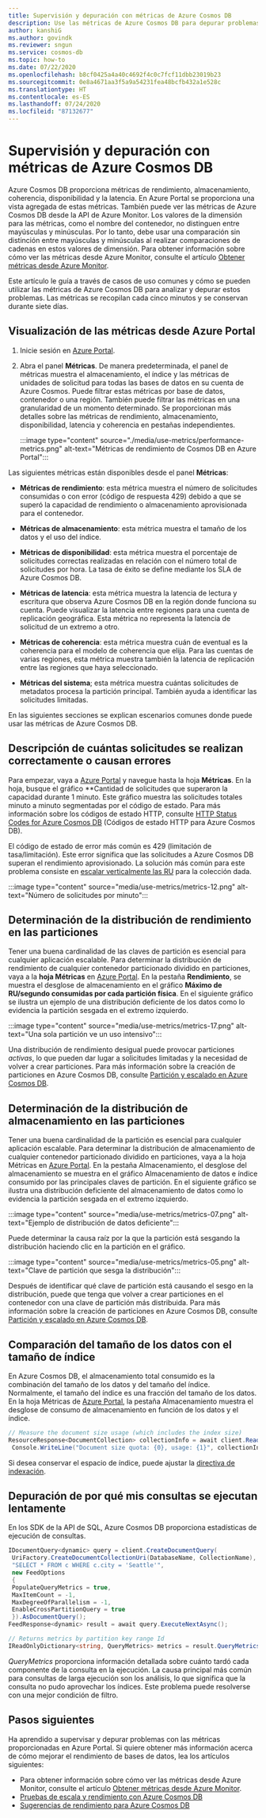 ```yaml
---
title: Supervisión y depuración con métricas de Azure Cosmos DB
description: Use las métricas de Azure Cosmos DB para depurar problemas comunes y supervisar la base de datos.
author: kanshiG
ms.author: govindk
ms.reviewer: sngun
ms.service: cosmos-db
ms.topic: how-to
ms.date: 07/22/2020
ms.openlocfilehash: b8cf0425a4a40c4692f4c0c7fcf11dbb23019b23
ms.sourcegitcommit: 0e8a4671aa3f5a9a54231fea48bcfb432a1e528c
ms.translationtype: HT
ms.contentlocale: es-ES
ms.lasthandoff: 07/24/2020
ms.locfileid: "87132677"
---
```

# <a name="monitor-and-debug-with-metrics-in-azure-cosmos-db"></a>Supervisión y depuración con métricas de Azure Cosmos DB

Azure Cosmos DB proporciona métricas de rendimiento, almacenamiento, coherencia, disponibilidad y la latencia. En Azure Portal se proporciona una vista agregada de estas métricas. También puede ver las métricas de Azure Cosmos DB desde la API de Azure Monitor. Los valores de la dimensión para las métricas, como el nombre del contenedor, no distinguen entre mayúsculas y minúsculas. Por lo tanto, debe usar una comparación sin distinción entre mayúsculas y minúsculas al realizar comparaciones de cadenas en estos valores de dimensión. Para obtener información sobre cómo ver las métricas desde Azure Monitor, consulte el artículo [Obtener métricas desde Azure Monitor](cosmos-db-azure-monitor-metrics.md).

Este artículo le guía a través de casos de uso comunes y cómo se pueden utilizar las métricas de Azure Cosmos DB para analizar y depurar estos problemas. Las métricas se recopilan cada cinco minutos y se conservan durante siete días.

## <a name="view-metrics-from-azure-portal"></a>Visualización de las métricas desde Azure Portal

1. Inicie sesión en [Azure Portal](https://portal.azure.com/).

1. Abra el panel **Métricas**. De manera predeterminada, el panel de métricas muestra el almacenamiento, el índice y las métricas de unidades de solicitud para todas las bases de datos en su cuenta de Azure Cosmos. Puede filtrar estas métricas por base de datos, contenedor o una región. También puede filtrar las métricas en una granularidad de un momento determinado. Se proporcionan más detalles sobre las métricas de rendimiento, almacenamiento, disponibilidad, latencia y coherencia en pestañas independientes. 

   :::image type="content" source="./media/use-metrics/performance-metrics.png" alt-text="Métricas de rendimiento de Cosmos DB en Azure Portal":::

Las siguientes métricas están disponibles desde el panel **Métricas**: 

* **Métricas de rendimiento**: esta métrica muestra el número de solicitudes consumidas o con error (código de respuesta 429) debido a que se superó la capacidad de rendimiento o almacenamiento aprovisionada para el contenedor.

* **Métricas de almacenamiento**: esta métrica muestra el tamaño de los datos y el uso del índice.

* **Métricas de disponibilidad**: esta métrica muestra el porcentaje de solicitudes correctas realizadas en relación con el número total de solicitudes por hora. La tasa de éxito se define mediante los SLA de Azure Cosmos DB.

* **Métricas de latencia**: esta métrica muestra la latencia de lectura y escritura que observa Azure Cosmos DB en la región donde funciona su cuenta. Puede visualizar la latencia entre regiones para una cuenta de replicación geográfica. Esta métrica no representa la latencia de solicitud de un extremo a otro.

* **Métricas de coherencia**: esta métrica muestra cuán de eventual es la coherencia para el modelo de coherencia que elija. Para las cuentas de varias regiones, esta métrica muestra también la latencia de replicación entre las regiones que haya seleccionado.

* **Métricas del sistema**; esta métrica muestra cuántas solicitudes de metadatos procesa la partición principal. También ayuda a identificar las solicitudes limitadas.

En las siguientes secciones se explican escenarios comunes donde puede usar las métricas de Azure Cosmos DB. 

## <a name="understand-how-many-requests-are-succeeding-or-causing-errors"></a>Descripción de cuántas solicitudes se realizan correctamente o causan errores

Para empezar, vaya a [Azure Portal](https://portal.azure.com) y navegue hasta la hoja **Métricas**. En la hoja, busque el gráfico **Cantidad de solicitudes que superaron la capacidad durante 1 minuto. Este gráfico muestra las solicitudes totales minuto a minuto segmentadas por el código de estado. Para más información sobre los códigos de estado HTTP, consulte [HTTP Status Codes for Azure Cosmos DB](/rest/api/cosmos-db/http-status-codes-for-cosmosdb) (Códigos de estado HTTP para Azure Cosmos DB).

El código de estado de error más común es 429 (limitación de tasa/limitación). Este error significa que las solicitudes a Azure Cosmos DB superan el rendimiento aprovisionado. La solución más común para este problema consiste en [escalar verticalmente las RU](./set-throughput.md) para la colección dada.

:::image type="content" source="media/use-metrics/metrics-12.png" alt-text="Número de solicitudes por minuto":::

## <a name="determine-the-throughput-distribution-across-partitions"></a>Determinación de la distribución de rendimiento en las particiones

Tener una buena cardinalidad de las claves de partición es esencial para cualquier aplicación escalable. Para determinar la distribución de rendimiento de cualquier contenedor particionado dividido en particiones, vaya a la **hoja Métricas** en [Azure Portal](https://portal.azure.com). En la pestaña **Rendimiento**, se muestra el desglose de almacenamiento en el gráfico **Máximo de RU/segundo consumidas por cada partición física**. En el siguiente gráfico se ilustra un ejemplo de una distribución deficiente de los datos como lo evidencia la partición sesgada en el extremo izquierdo.

:::image type="content" source="media/use-metrics/metrics-17.png" alt-text="Una sola partición ve un uso intensivo":::

Una distribución de rendimiento desigual puede provocar particiones *activas*, lo que pueden dar lugar a solicitudes limitadas y la necesidad de volver a crear particiones. Para más información sobre la creación de particiones en Azure Cosmos DB, consulte [Partición y escalado en Azure Cosmos DB](./partition-data.md).

## <a name="determine-the-storage-distribution-across-partitions"></a>Determinación de la distribución de almacenamiento en las particiones

Tener una buena cardinalidad de la partición es esencial para cualquier aplicación escalable. Para determinar la distribución de almacenamiento de cualquier contenedor particionado dividido en particiones, vaya a la hoja Métricas en [Azure Portal](https://portal.azure.com). En la pestaña Almacenamiento, el desglose del almacenamiento se muestra en el gráfico Almacenamiento de datos e índice consumido por las principales claves de partición. En el siguiente gráfico se ilustra una distribución deficiente del almacenamiento de datos como lo evidencia la partición sesgada en el extremo izquierdo.

:::image type="content" source="media/use-metrics/metrics-07.png" alt-text="Ejemplo de distribución de datos deficiente":::

Puede determinar la causa raíz por la que la partición está sesgando la distribución haciendo clic en la partición en el gráfico.

:::image type="content" source="media/use-metrics/metrics-05.png" alt-text="Clave de partición que sesga la distribución":::

Después de identificar qué clave de partición está causando el sesgo en la distribución, puede que tenga que volver a crear particiones en el contenedor con una clave de partición más distribuida. Para más información sobre la creación de particiones en Azure Cosmos DB, consulte [Partición y escalado en Azure Cosmos DB](./partition-data.md).

## <a name="compare-data-size-against-index-size"></a>Comparación del tamaño de los datos con el tamaño de índice

En Azure Cosmos DB, el almacenamiento total consumido es la combinación del tamaño de los datos y del tamaño del índice. Normalmente, el tamaño del índice es una fracción del tamaño de los datos. En la hoja Métricas de [Azure Portal](https://portal.azure.com), la pestaña Almacenamiento muestra el desglose de consumo de almacenamiento en función de los datos y el índice.

```csharp
// Measure the document size usage (which includes the index size)  
ResourceResponse<DocumentCollection> collectionInfo = await client.ReadDocumentCollectionAsync(UriFactory.CreateDocumentCollectionUri("db", "coll"));
 Console.WriteLine("Document size quota: {0}, usage: {1}", collectionInfo.DocumentQuota, collectionInfo.DocumentUsage);
```

Si desea conservar el espacio de índice, puede ajustar la [directiva de indexación](index-policy.md).

## <a name="debug-why-queries-are-running-slow"></a>Depuración de por qué mis consultas se ejecutan lentamente

En los SDK de la API de SQL, Azure Cosmos DB proporciona estadísticas de ejecución de consultas.

```csharp
IDocumentQuery<dynamic> query = client.CreateDocumentQuery(
 UriFactory.CreateDocumentCollectionUri(DatabaseName, CollectionName),
 "SELECT * FROM c WHERE c.city = 'Seattle'",
 new FeedOptions
 {
 PopulateQueryMetrics = true,
 MaxItemCount = -1,
 MaxDegreeOfParallelism = -1,
 EnableCrossPartitionQuery = true
 }).AsDocumentQuery();
FeedResponse<dynamic> result = await query.ExecuteNextAsync();

// Returns metrics by partition key range Id
IReadOnlyDictionary<string, QueryMetrics> metrics = result.QueryMetrics;
```

*QueryMetrics* proporciona información detallada sobre cuánto tardó cada componente de la consulta en la ejecución. La causa principal más común para consultas de larga ejecución son los análisis, lo que significa que la consulta no pudo aprovechar los índices. Este problema puede resolverse con una mejor condición de filtro.

## <a name="next-steps"></a>Pasos siguientes

Ha aprendido a supervisar y depurar problemas con las métricas proporcionadas en Azure Portal. Si quiere obtener más información acerca de cómo mejorar el rendimiento de bases de datos, lea los artículos siguientes:

* Para obtener información sobre cómo ver las métricas desde Azure Monitor, consulte el artículo [Obtener métricas desde Azure Monitor](cosmos-db-azure-monitor-metrics.md). 
* [Pruebas de escala y rendimiento con Azure Cosmos DB](performance-testing.md)
* [Sugerencias de rendimiento para Azure Cosmos DB](performance-tips.md)

